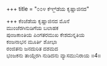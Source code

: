 +++
title = "೦೦೪ ಕೆಞ್ಜೆಡೆಯ ಕೃಷ್ಣಾಜಿನದ"

+++
ಕೆಂಜೆಡೆಯ ಕೃಷ್ಣಾಜಿನದ ಮೊನೆ  
ಮುಂಜೆರಗಿನುಡಿಗೆಯ ಬಲಾಹಕ  
ಪುಂಜಕಾಂತಿಯ ಪಿಂಗತರಮುಖ ಕೇಶದುನ್ನತಿಯ  
ಕಂಜನಾಭನ ಮೂರ್ತಿ ಶೋಭಾ  
ರಂಜಿತನು ಜನದುರಿತ ದಶಮದ  
ಭಂಜಕನು ತಾಯ್ಗೆರಗಿ ನುಡಿದನು ವ್ಯಾಸಮುನಿರಾಯ     ॥4॥